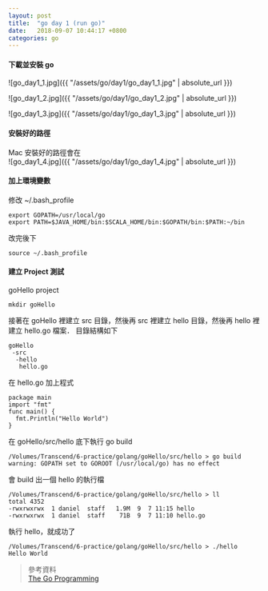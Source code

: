 ```yaml
---
layout: post
title:  "go day 1 (run go)"
date:   2018-09-07 10:44:17 +0800
categories: go
---
```


#### 下載並安裝 go

![go_day1_1.jpg]({{ "/assets/go/day1/go_day1_1.jpg" | absolute_url }})

![go_day1_2.jpg]({{ "/assets/go/day1/go_day1_2.jpg" | absolute_url }})

![go_day1_3.jpg]({{ "/assets/go/day1/go_day1_3.jpg" | absolute_url }})

#### 安裝好的路徑
Mac 安裝好的路徑會在  
![go_day1_4.jpg]({{ "/assets/go/day1/go_day1_4.jpg" | absolute_url }})

#### 加上環境變數
修改 ~/.bash_profile  
```
export GOPATH=/usr/local/go
export PATH=$JAVA_HOME/bin:$SCALA_HOME/bin:$GOPATH/bin:$PATH:~/bin
```
改完後下  
```
source ~/.bash_profile
```

#### 建立 Project 測試
goHello project  
```
mkdir goHello
```
接著在 goHello 裡建立 src 目錄，然後再 src 裡建立 hello 目錄，然後再 hello 裡建立 hello.go 檔案．
目錄結構如下  
```
goHello  
 -src
  -hello
   hello.go
```
在 hello.go 加上程式  
```
package main
import "fmt"
func main() {
  fmt.Println("Hello World")
}
```
在 goHello/src/hello 底下執行 go build
```
/Volumes/Transcend/6-practice/golang/goHello/src/hello > go build
warning: GOPATH set to GOROOT (/usr/local/go) has no effect
```
會 build 出一個 hello 的執行檔
```
/Volumes/Transcend/6-practice/golang/goHello/src/hello > ll
total 4352
-rwxrwxrwx  1 daniel  staff   1.9M  9  7 11:15 hello
-rwxrwxrwx  1 daniel  staff    71B  9  7 11:10 hello.go
```
執行 hello，就成功了
```
/Volumes/Transcend/6-practice/golang/goHello/src/hello > ./hello
Hello World
```




> 參考資料  
> [The Go Programming](https://golang.org/)  






